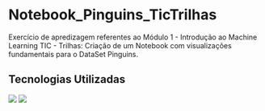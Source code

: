 # Notebook_Pinguins_TicTrilhas
Exercício de apredizagem referentes ao Módulo 1 - Introdução ao Machine Learning TIC - Trilhas: Criação de um Notebook com visualizações fundamentais para o DataSet Pinguins.

## Tecnologias Utilizadas

[<img src="https://img.shields.io/badge/Python-FFD43B?style=for-the-badge&logo=python&logoColor=blue" />](https://www.python.org/)
[<img src="https://img.shields.io/badge/Jupyter-F37626.svg?&style=for-the-badge&logo=Jupyter&logoColor=white" />](https://jupyter.org/)

